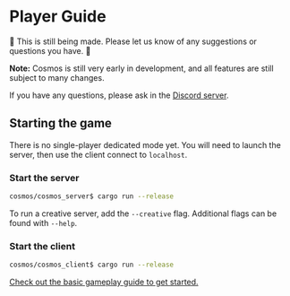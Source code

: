 # Player Guide

🚧 This is still being made. Please let us know of any suggestions or questions you have. 🚧

**Note:** Cosmos is still very early in development, and all features are still subject to many changes.

If you have any questions, please ask in the [Discord server](https://discord.gg/VeuqvnxsZb).

## Starting the game

There is no single-player dedicated mode yet. You will need to launch the server, then use the client connect
to `localhost`.

### Start the server

```sh
cosmos/cosmos_server$ cargo run --release
```

To run a creative server, add the `--creative` flag. Additional flags can be found with `--help`.

### Start the client

```sh
cosmos/cosmos_client$ cargo run --release
```


[Check out the basic gameplay guide to get started.](./guides/gameplay.md)
